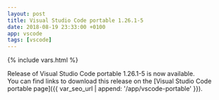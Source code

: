 ```yaml
---
layout: post
title: Visual Studio Code portable 1.26.1-5
date: 2018-08-19 23:33:00 +0100
app: vscode
tags: [vscode]
---
```

{% include vars.html %}

Release of Visual Studio Code portable 1.26.1-5 is now available.<br />
You can find links to download this release on the [Visual Studio Code portable page]({{ var_seo_url | append: '/app/vscode-portable' }}).